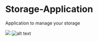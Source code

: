 # Storage-Application
Application to manage your storage


![](http://prntscr.com/eznfc6?raw=true)
![alt text](http://prntscr.com/eznfc6 "Logo Title Text 1")
